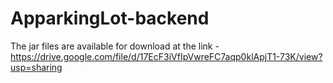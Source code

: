 # ApparkingLot-backend

The jar files are available for download at the link - 
    https://drive.google.com/file/d/17EcF3iVfIpVwreFC7aqp0klApjT1-73K/view?usp=sharing
